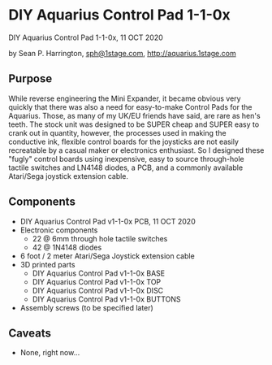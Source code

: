 # DIY Aquarius Control Pad 1-1-0x
DIY Aquarius Control Pad 1-1-0x, 11 OCT 2020
 
by Sean P. Harrington, sph@1stage.com, http://aquarius.1stage.com
 
## Purpose
While reverse engineering the Mini Expander, it became obvious very quickly that there was also a need for easy-to-make Control Pads for the Aquarius. Those, as many of my UK/EU friends have said, are rare as hen's teeth. The stock unit was designed to be SUPER cheap and SUPER easy to crank out in quantity, however, the processes used in making the conductive ink, flexible control boards for the joysticks are not easily recreatable by a casual maker or electronics enthusiast. So I designed these "fugly" control boards using inexpensive, easy to source through-hole tactile switches and LN4148 diodes, a PCB, and a commonly available Atari/Sega joystick extension cable. 

## Components
* DIY Aquarius Control Pad v1-1-0x PCB, 11 OCT 2020
* Electronic components
  * 22 @ 6mm through hole tactile switches
  * 42 @ 1N4148 diodes
* 6 foot / 2 meter Atari/Sega Joystick extension cable
* 3D printed parts
  * DIY Aquarius Control Pad v1-1-0x BASE
  * DIY Aquarius Control Pad v1-1-0x TOP
  * DIY Aquarius Control Pad v1-1-0x DISC
  * DIY Aquarius Control Pad v1-1-0x BUTTONS
* Assembly screws (to be specified later)

## Caveats
* None, right now...
